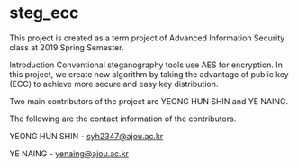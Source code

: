 # steg_ecc

This project is created as a term project of Advanced Information Security class at 2019 Spring Semester.

Introduction
Conventional steganography tools use AES for encryption. In this project, we create new algorithm by taking the advantage of public key (ECC) to achieve more secure and easy key distribution.

Two main contributors of the project are YEONG HUN SHIN and YE NAING.

The following are the contact information of the contributors.

YEONG HUN SHIN - syh2347@ajou.ac.kr

YE NAING - yenaing@ajou.ac.kr
